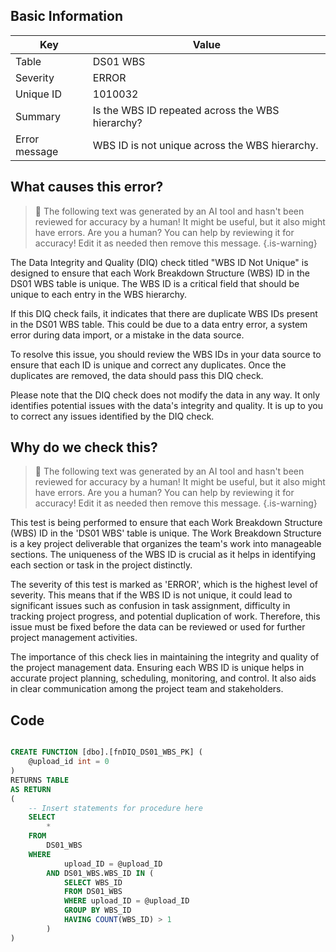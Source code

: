 ## Basic Information
| Key         | Value          |
|-------------|----------------|
| Table       | DS01 WBS |
| Severity    | ERROR |
| Unique ID   | 1010032   |
| Summary     | Is the WBS ID repeated across the WBS hierarchy? |
| Error message | WBS ID is not unique across the WBS hierarchy. |

## What causes this error?

> :robot: The following text was generated by an AI tool and hasn't been reviewed for accuracy by a human! It might be useful, but it also might have errors. Are you a human? You can help by reviewing it for accuracy! Edit it as needed then remove this message.
{.is-warning}

The Data Integrity and Quality (DIQ) check titled "WBS ID Not Unique" is designed to ensure that each Work Breakdown Structure (WBS) ID in the DS01 WBS table is unique. The WBS ID is a critical field that should be unique to each entry in the WBS hierarchy. 

If this DIQ check fails, it indicates that there are duplicate WBS IDs present in the DS01 WBS table. This could be due to a data entry error, a system error during data import, or a mistake in the data source. 

To resolve this issue, you should review the WBS IDs in your data source to ensure that each ID is unique and correct any duplicates. Once the duplicates are removed, the data should pass this DIQ check. 

Please note that the DIQ check does not modify the data in any way. It only identifies potential issues with the data's integrity and quality. It is up to you to correct any issues identified by the DIQ check.
## Why do we check this?

> :robot: The following text was generated by an AI tool and hasn't been reviewed for accuracy by a human! It might be useful, but it also might have errors. Are you a human? You can help by reviewing it for accuracy! Edit it as needed then remove this message.
{.is-warning}

This test is being performed to ensure that each Work Breakdown Structure (WBS) ID in the 'DS01 WBS' table is unique. The Work Breakdown Structure is a key project deliverable that organizes the team's work into manageable sections. The uniqueness of the WBS ID is crucial as it helps in identifying each section or task in the project distinctly. 

The severity of this test is marked as 'ERROR', which is the highest level of severity. This means that if the WBS ID is not unique, it could lead to significant issues such as confusion in task assignment, difficulty in tracking project progress, and potential duplication of work. Therefore, this issue must be fixed before the data can be reviewed or used for further project management activities. 

The importance of this check lies in maintaining the integrity and quality of the project management data. Ensuring each WBS ID is unique helps in accurate project planning, scheduling, monitoring, and control. It also aids in clear communication among the project team and stakeholders.
## Code

```sql

CREATE FUNCTION [dbo].[fnDIQ_DS01_WBS_PK] (
	@upload_id int = 0
)
RETURNS TABLE
AS RETURN
(
    -- Insert statements for procedure here
	SELECT 
		* 
	FROM 
		DS01_WBS 
	WHERE 
			upload_ID = @upload_ID
		AND DS01_WBS.WBS_ID IN (
			SELECT WBS_ID 
			FROM DS01_WBS 
			WHERE upload_ID = @upload_ID 
			GROUP BY WBS_ID 
			HAVING COUNT(WBS_ID) > 1
		)
)
```
